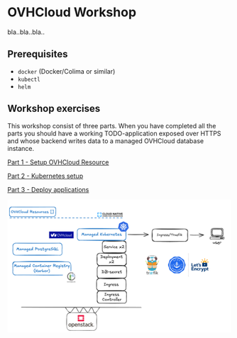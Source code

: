 # OVHCloud Workshop

bla..bla..bla..

## Prerequisites

- `docker` (Docker/Colima or similar)
- `kubectl`
- `helm`

## Workshop exercises

This workshop consist of three parts. When you have completed all the parts you should have a working TODO-application exposed over HTTPS and whose backend writes data to a managed OVHCloud database instance.

[Part 1 - Setup OVHCloud Resource](ovhsetup.md)

[Part 2 - Kubernetes setup](kubernetessetup.md)

[Part 3 - Deploy applications](deploy.md)

![archetecture](architecture.png)








